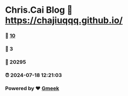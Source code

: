 # Chris.Cai Blog :link: https://chajiuqqq.github.io/ 
### :page_facing_up: [10](https://chajiuqqq.github.io//tag.html) 
### :speech_balloon: 3 
### :hibiscus: 20295 
### :alarm_clock: 2024-07-18 12:21:03 
### Powered by :heart: [Gmeek](https://github.com/Meekdai/Gmeek)
